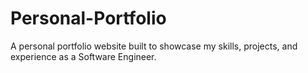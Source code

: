 # Personal-Portfolio
A personal portfolio website built to showcase my skills, projects, and experience as a Software Engineer.
